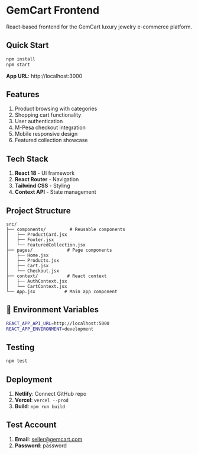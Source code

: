 #  GemCart Frontend

React-based frontend for the GemCart luxury jewelry e-commerce platform.

##  Quick Start

```bash
npm install
npm start
```

**App URL**: http://localhost:3000

##  Features
1.  Product browsing with categories
2.  Shopping cart functionality
3.  User authentication
4.  M-Pesa checkout integration
5.  Mobile responsive design
6.  Featured collection showcase

##  Tech Stack
1. **React 18** - UI framework
2. **React Router** - Navigation
3. **Tailwind CSS** - Styling
4. **Context API** - State management

##  Project Structure
```
src/
├── components/         # Reusable components
│   ├── ProductCard.jsx
│   ├── Footer.jsx
│   └── FeaturedCollection.jsx
├── pages/             # Page components
│   ├── Home.jsx
│   ├── Products.jsx
│   ├── Cart.jsx
│   └── Checkout.jsx
├── context/           # React context
│   ├── AuthContext.jsx
│   └── CartContext.jsx
└── App.jsx           # Main app component
```

## 🔧 Environment Variables
```bash
REACT_APP_API_URL=http://localhost:5000
REACT_APP_ENVIRONMENT=development
```

##  Testing
```bash
npm test
```

##  Deployment
1. **Netlify**: Connect GitHub repo
2. **Vercel**: `vercel --prod`
3. **Build**: `npm run build`


##  Test Account
1. **Email**: seller@gemcart.com
2. **Password**: password